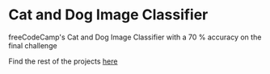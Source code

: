 # Cat and Dog Image Classifier
freeCodeCamp's Cat and Dog Image Classifier with a 70 % accuracy on the final challenge

Find the rest of the projects [here](https://www.freecodecamp.org/certification/fcc77d0aa16-5ef2-40dd-ab81-18c9d6caae6c/machine-learning-with-python-v7)

